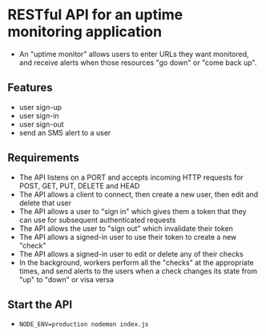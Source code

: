 # RESTful API for an uptime monitoring application

- An "uptime monitor" allows users to enter URLs they want monitored, and receive alerts when those resources "go down" or "come back up".

## Features

- user sign-up
- user sign-in
- user sign-out
- send an SMS alert to a user

## Requirements

- The API listens on a PORT and accepts incoming HTTP requests for POST, GET, PUT, DELETE and HEAD
- The API allows a client to connect, then create a new user, then edit and delete that user
- The API allows a user to "sign in" which gives them a token that they can use for subsequent authenticated requests
- The API allows the user to "sign out" which invalidate their token
- The API allows a signed-in user to use their token to create a new "check"
- The API allows a signed-in user to edit or delete any of their checks
- In the background, workers perform all the "checks" at the appropriate times, and send alerts to the users when a check changes its state from "up" to "down" or visa versa

## Start the API

- `NODE_ENV=production nodemon index.js`
